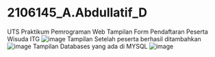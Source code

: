 # 2106145_A.Abdullatif_D
UTS Praktikum Pemrograman Web
Tampilan Form Pendaftaran Peserta Wisuda ITG
![image](https://github.com/AAbdullatif16/2106145_A.Abdullatif_D/assets/126971407/8c793277-bd39-4e0e-bfde-d955b203567c)
Tampilan Setelah peserta berhasil ditambahkan
![image](https://github.com/AAbdullatif16/2106145_A.Abdullatif_D/assets/126971407/df127d55-5e74-4a5d-816c-4667774c3444)
Tampilan Databases yang ada di MYSQL
![image](https://github.com/AAbdullatif16/2106145_A.Abdullatif_D/assets/126971407/a3cdec46-3884-4b8c-9fde-1ef6db93d911)
